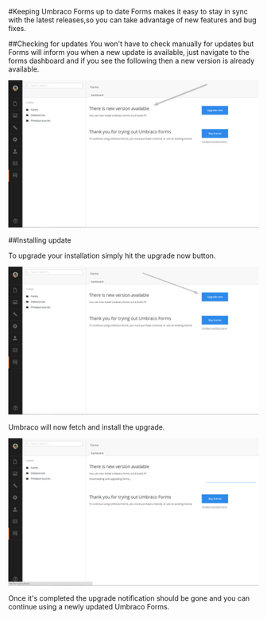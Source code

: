 #Keeping Umbraco Forms up to date
Forms makes it easy to stay in sync with the latest releases,so you can take advantage of new features and bug fixes.

##Checking for updates
You won't have to check manually for updates but Forms will inform you when a new update is available, just navigate to the forms dashboard and if you see the following then a new version is already available.

![Upgrade available](UpgradeAvailable.png)

##Installing update

To upgrade your installation simply hit the upgrade now button.

![Upgrade now](UpgradeNow.png)

Umbraco will now fetch and install the upgrade.

![Upgrade Progress](UpgradeProgress.png)

Once it's completed the upgrade notification should be gone and you can continue using a newly updated Umbraco Forms.

